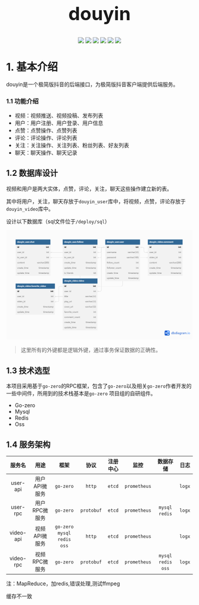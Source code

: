 <h1 align="center" style="font-size:50px">douyin</h1>
<div align=center>
<img src="https://img.shields.io/badge/golang-1.18-blue"/>
<img src="https://img.shields.io/badge/gin-1.7.7-yellowgreen"/>
<img src="https://img.shields.io/badge/go--redis-8.11.5-brightgreen"/>
<img src="https://img.shields.io/badge/gorm-1.23.5-red"/>
<img src="https://img.shields.io/badge/viper-1.12.0-orange"/>
<img src="https://img.shields.io/badge/oss-2.2.6-orange"/>
</div>

# 1. 基本介绍

douyin是一个极简版抖音的后端接口，为极简版抖音客户端提供后端服务。

### 1.1 功能介绍

- 视频：视频推送、视频投稿、发布列表
- 用户：用户注册、用户登录、用户信息
- 点赞：点赞操作、点赞列表
- 评论：评论操作、评论列表
- 关注：关注操作、关注列表、粉丝列表、好友列表
- 聊天：聊天操作、聊天记录

## 1.2 数据库设计

视频和用户是两大实体，点赞，评论，关注，聊天这些操作建立新的表。

其中将用户，关注，聊天存放于`douyin_user`库中，将视频，点赞，评论存放于`douyin_video`库中。

设计以下数据库（sql文件位于`/deploy/sql`）

![数据库设计图](.\deploy\sql\dbModel.png)

> 这里所有的外键都是逻辑外键，通过事务保证数据的正确性。

## 1.3 技术选型

本项目采用基于`go-zero`的RPC框架，包含了`go-zero`以及相关`go-zero`作者开发的一些中间件，所用到的技术栈基本是`go-zero`
项目组的自研组件。

- Go-zero
- Mysql
- Redis
- Oss

## 1.4 服务架构

| 服务名    | 用途                               | 框架                 | 协议       | 注册中心 | 监控 | 数据存储      | 日志   |
| :-------: | :--------------------------------: | :------------------: | :--------: | :------: | :------: | :-----------: | :----: |
| user-api  | 用户API微服务 | `go-zero`            | `http`     | `etcd`   | `prometheus` |               | `logx` |
| user-rpc  | 用户RPC微服务          | `go-zero` | `protobuf` | `etcd`   | `prometheus` | `mysql` `redis` | `logx` |
| video-api | 视频API微服务       | `go-zero` `mysql` `redis` `oss` | `http` | `etcd`   | `prometheus` |  | `logx` |
| video-rpc | 视频RPC微服务                      | `go-zero` |`protobuf`|`etcd`|`prometheus`|`mysql` `redis` `oss`|`logx`|

注：MapReduce，加redis,错误处理,测试ffmpeg

缓存不一致


